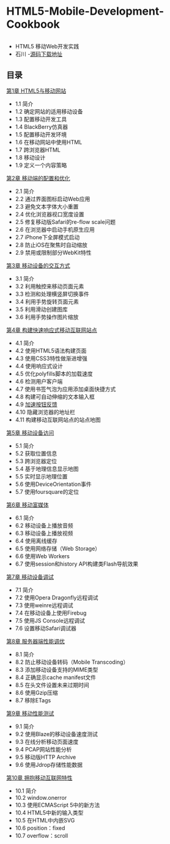 # HTML5-Mobile-Development-Cookbook

## 
- HTML5 移动Web开发实践
- 石川
-[源码下载地址](https://www.packtpub.com/books/content/support)

## 目录
[第1章 HTML5与移动网站](notes.md#chapter1)
- 1.1 简介
- 1.2 确定网站的适用移动设备
- 1.3 配置移动开发工具
- 1.4 BlackBerry仿真器
- 1.5 配置移动开发环境
- 1.6 在移动网站中使用HTML
- 1.7 跨浏览器HTML
- 1.8 移动设计
- 1.9 定义一个内容策略

[第2章 移动端的配置和优化](notes.md#chapter2)
- 2.1 简介
- 2.2 通过界面图标启动Web应用
- 2.3 避免文本字体大小重置
- 2.4 优化浏览器视口宽度设置
- 2.5 修复移动版Safari的re-flow scale问题
- 2.6 在浏览器中启动手机原生应用
- 2.7 iPhone下全屏模式启动
- 2.8 防止iOS在聚焦时自动缩放
- 2.9 禁用或限制部分WebKit特性

[第3章 移动设备的交互方式](notes.md#chapter3)
- 3.1 简介
- 3.2 利用触控来移动页面元素
- 3.3 检测和处理横竖屏切换事件
- 3.4 利用手势旋转页面元素
- 3.5 利用滑动创建图库
- 3.6 利用手势操作图片缩放

[第4章 构建快速响应式移动互联网站点](notes.md#chapter4)
- 4.1 简介
- 4.2 使用HTML5语法构建页面
- 4.3 使用CSS3特性做渐进增强
- 4.4 使用响应式设计
- 4.5 优化polyfills脚本的加载速度
- 4.6 检测用户客户端
- 4.7 使用书签气泡为应用添加桌面快捷方式
- 4.8 构建可自动伸缩的文本输入框
- 4.9 [加速按钮反馈](notes.md#tips49)
- 4.10 隐藏浏览器的地址栏
- 4.11 构建移动互联网站点的站点地图

[第5章 移动设备访问](notes.md#chapter5)
- 5.1 简介
- 5.2 获取位置信息
- 5.3 跨浏览器定位
- 5.4 基于地理信息显示地图
- 5.5 实时显示地理位置
- 5.6 使用DeviceOrientation事件
- 5.7 使用foursquare的定位

[第6章 移动富媒体](notes.md#chapter6)
- 6.1 简介
- 6.2 移动设备上播放音频
- 6.3 移动设备上播放视频
- 6.4 使用离线缓存
- 6.5 使用网络存储（Web Storage）
- 6.6 使用Web Workers
- 6.7 使用session和history API构建类Flash导航效果

[第7章 移动设备调试](notes.md#chapter7)
- 7.1 简介
- 7.2 使用Opera Dragonfly远程调试
- 7.3 使用weinre远程调试
- 7.4 在移动设备上使用Firebug
- 7.5 使用JS Console远程调试
- 7.6 设置移动Safari调试器

[第8章 服务器端性能调优](notes.md#chapter8)
- 8.1 简介
- 8.2 防止移动设备转码（Mobile Transcoding）
- 8.3 添加移动设备支持的MIME类型
- 8.4 正确显示cache manifest文件
- 8.5 在头文件设置未来过期时间
- 8.6 使用Gzip压缩
- 8.7 移除ETags

[第9章 移动性能测试](notes.md#chapter9)
- 9.1 简介
- 9.2 使用Blaze的移动设备速度测试
- 9.3 在线分析移动页面速度
- 9.4 PCAP网站性能分析
- 9.5 移动版HTTP Archive
- 9.6 使用Jdrop存储性能数据

[第10章 拥抱移动互联网特性](notes.md#chapter10)
- 10.1 简介
- 10.2 window.onerror
- 10.3 使用ECMAScript 5中的新方法
- 10.4 HTML5中新的输入类型
- 10.5 在HTML中内嵌SVG
- 10.6 position：fixed
- 10.7 overflow：scroll
